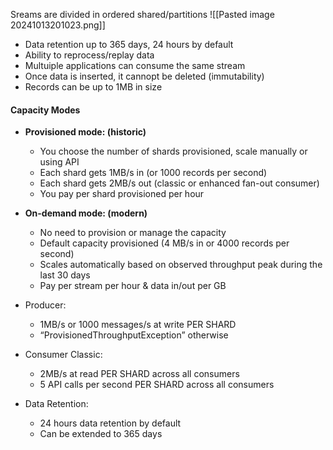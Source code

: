 Sreams are divided in ordered shared/partitions
![[Pasted image 20241013201023.png]]

- Data retention up to 365 days, 24 hours by default
- Ability to reprocess/replay data
- Multuiple applications can consume the same stream
- Once data is inserted, it cannopt be deleted (immutability)
- Records can be up to 1MB in size


#### Capacity Modes
- **Provisioned mode: (historic)** 
	- You choose the number of shards provisioned, scale manually or using API 
	- Each shard gets 1MB/s in (or 1000 records per second) 
	- Each shard gets 2MB/s out (classic or enhanced fan-out consumer) 
	- You pay per shard provisioned per hour 
- **On-demand mode: (modern)** 
	- No need to provision or manage the capacity 
	- Default capacity provisioned (4 MB/s in or 4000 records per second) 
	- Scales automatically based on observed throughput peak during the last 30 days 
	- Pay per stream per hour & data in/out per GB


- Producer: 
	- 1MB/s or 1000 messages/s at write PER SHARD 
	- “ProvisionedThroughputException” otherwise 
- Consumer Classic: 
	- 2MB/s at read PER SHARD across all consumers 
	- 5 API calls per second PER SHARD across all consumers 
- Data Retention: 
	- 24 hours data retention by default 
	- Can be extended to 365 days